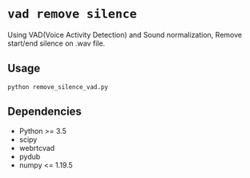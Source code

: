 # `vad remove silence`


Using VAD(Voice Activity Detection) and Sound normalization, Remove start/end silence on .wav file.

## Usage

```
python remove_silence_vad.py
```

## Dependencies

- Python >= 3.5
- scipy
- webrtcvad
- pydub
- numpy <= 1.19.5
